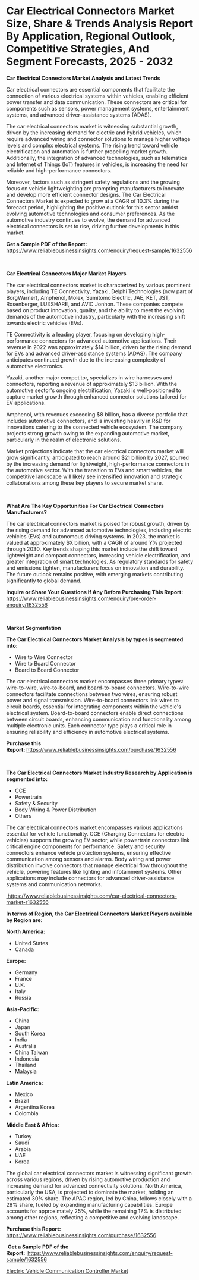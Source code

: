 <p><h1>Car Electrical Connectors Market Size, Share & Trends Analysis Report By Application, Regional Outlook, Competitive Strategies, And Segment Forecasts, 2025 - 2032</h1></p><p><strong>Car Electrical Connectors Market Analysis and Latest Trends</strong></p>
<p><p>Car electrical connectors are essential components that facilitate the connection of various electrical systems within vehicles, enabling efficient power transfer and data communication. These connectors are critical for components such as sensors, power management systems, entertainment systems, and advanced driver-assistance systems (ADAS). </p><p>The car electrical connectors market is witnessing substantial growth, driven by the increasing demand for electric and hybrid vehicles, which require advanced wiring and connector solutions to manage higher voltage levels and complex electrical systems. The rising trend toward vehicle electrification and automation is further propelling market growth. Additionally, the integration of advanced technologies, such as telematics and Internet of Things (IoT) features in vehicles, is increasing the need for reliable and high-performance connectors.</p><p>Moreover, factors such as stringent safety regulations and the growing focus on vehicle lightweighting are prompting manufacturers to innovate and develop more efficient connector designs. The Car Electrical Connectors Market is expected to grow at a CAGR of 10.3% during the forecast period, highlighting the positive outlook for this sector amidst evolving automotive technologies and consumer preferences. As the automotive industry continues to evolve, the demand for advanced electrical connectors is set to rise, driving further developments in this market.</p></p>
<p><strong>Get a Sample PDF of the Report:&nbsp;</strong> <a href="https://www.reliablebusinessinsights.com/enquiry/request-sample/1632556?utm_campaign=2247&utm_medium=2&utm_source=Github&utm_content=ia&utm_term=30032025&utm_id=car-electrical-connectors">https://www.reliablebusinessinsights.com/enquiry/request-sample/1632556</a></p>
<p>&nbsp;</p>
<p><strong>Car Electrical Connectors Major Market Players</strong></p>
<p><p>The car electrical connectors market is characterized by various prominent players, including TE Connectivity, Yazaki, Delphi Technologies (now part of BorgWarner), Amphenol, Molex, Sumitomo Electric, JAE, KET, JST, Rosenberger, LUXSHARE, and AVIC Jonhon. These companies compete based on product innovation, quality, and the ability to meet the evolving demands of the automotive industry, particularly with the increasing shift towards electric vehicles (EVs).</p><p>TE Connectivity is a leading player, focusing on developing high-performance connectors for advanced automotive applications. Their revenue in 2022 was approximately $14 billion, driven by the rising demand for EVs and advanced driver-assistance systems (ADAS). The company anticipates continued growth due to the increasing complexity of automotive electronics.</p><p>Yazaki, another major competitor, specializes in wire harnesses and connectors, reporting a revenue of approximately $13 billion. With the automotive sector's ongoing electrification, Yazaki is well-positioned to capture market growth through enhanced connector solutions tailored for EV applications.</p><p>Amphenol, with revenues exceeding $8 billion, has a diverse portfolio that includes automotive connectors, and is investing heavily in R&D for innovations catering to the connected vehicle ecosystem. The company projects strong growth owing to the expanding automotive market, particularly in the realm of electronic solutions.</p><p>Market projections indicate that the car electrical connectors market will grow significantly, anticipated to reach around $21 billion by 2027, spurred by the increasing demand for lightweight, high-performance connectors in the automotive sector. With the transition to EVs and smart vehicles, the competitive landscape will likely see intensified innovation and strategic collaborations among these key players to secure market share.</p></p>
<p>&nbsp;</p>
<p><strong>What Are The Key Opportunities For Car Electrical Connectors Manufacturers?</strong></p>
<p><p>The car electrical connectors market is poised for robust growth, driven by the rising demand for advanced automotive technologies, including electric vehicles (EVs) and autonomous driving systems. In 2023, the market is valued at approximately $X billion, with a CAGR of around Y% projected through 2030. Key trends shaping this market include the shift toward lightweight and compact connectors, increasing vehicle electrification, and greater integration of smart technologies. As regulatory standards for safety and emissions tighten, manufacturers focus on innovation and durability. The future outlook remains positive, with emerging markets contributing significantly to global demand.</p></p>
<p><strong>Inquire or Share Your Questions If Any Before Purchasing This Report:</strong> <a href="https://www.reliablebusinessinsights.com/enquiry/pre-order-enquiry/1632556?utm_campaign=2247&utm_medium=2&utm_source=Github&utm_content=ia&utm_term=30032025&utm_id=car-electrical-connectors">https://www.reliablebusinessinsights.com/enquiry/pre-order-enquiry/1632556</a></p>
<p>&nbsp;</p>
<p><strong>Market Segmentation</strong></p>
<p><strong>The Car Electrical Connectors Market Analysis by types is segmented into:</strong></p>
<p><ul><li>Wire to Wire Connector</li><li>Wire to Board Connector</li><li>Board to Board Connector</li></ul></p>
<p><p>The car electrical connectors market encompasses three primary types: wire-to-wire, wire-to-board, and board-to-board connectors. Wire-to-wire connectors facilitate connections between two wires, ensuring robust power and signal transmission. Wire-to-board connectors link wires to circuit boards, essential for integrating components within the vehicle's electrical system. Board-to-board connectors enable direct connections between circuit boards, enhancing communication and functionality among multiple electronic units. Each connector type plays a critical role in ensuring reliability and efficiency in automotive electrical systems.</p></p>
<p><strong>Purchase this Report:&nbsp;</strong><a href="https://www.reliablebusinessinsights.com/purchase/1632556?utm_campaign=2247&utm_medium=2&utm_source=Github&utm_content=ia&utm_term=30032025&utm_id=car-electrical-connectors">https://www.reliablebusinessinsights.com/purchase/1632556</a></p>
<p>&nbsp;</p>
<p><strong>The Car Electrical Connectors Market Industry Research by Application is segmented into:</strong></p>
<p><ul><li>CCE</li><li>Powertrain</li><li>Safety & Security</li><li>Body Wiring & Power Distribution</li><li>Others</li></ul></p>
<p><p>The car electrical connectors market encompasses various applications essential for vehicle functionality. CCE (Charging Connectors for electric vehicles) supports the growing EV sector, while powertrain connectors link critical engine components for performance. Safety and security connectors enhance vehicle protection systems, ensuring effective communication among sensors and alarms. Body wiring and power distribution involve connectors that manage electrical flow throughout the vehicle, powering features like lighting and infotainment systems. Other applications may include connectors for advanced driver-assistance systems and communication networks.</p></p>
<p><a href="https://www.reliablebusinessinsights.com/car-electrical-connectors-market-r1632556?utm_campaign=2247&utm_medium=2&utm_source=Github&utm_content=ia&utm_term=30032025&utm_id=car-electrical-connectors">&nbsp;https://www.reliablebusinessinsights.com/car-electrical-connectors-market-r1632556</a></p>
<p><strong>In terms of Region, the Car Electrical Connectors Market Players available by Region are:</strong></p>
<p>
    <p> <strong> North America: </strong>
        <ul>
            <li>United States</li>
            <li>Canada</li>
        </ul>
        </p> 
    <p> <strong> Europe: </strong>
        <ul>
            <li>Germany</li>
            <li>France</li>
            <li>U.K.</li>
            <li>Italy</li>
            <li>Russia</li>
        </ul>
        </p> 
    <p> <strong> Asia-Pacific: </strong>
        <ul>
            <li>China</li>
            <li>Japan</li>
            <li>South Korea</li>
            <li>India</li>
            <li>Australia</li>
            <li>China Taiwan</li>
            <li>Indonesia</li>
            <li>Thailand</li>
            <li>Malaysia</li>
        </ul>
        </p> 
    <p> <strong> Latin America: </strong>
        <ul>
            <li>Mexico</li>
            <li>Brazil</li>
            <li>Argentina Korea</li>
            <li>Colombia</li>
        </ul>
        </p> 
    <p> <strong> Middle East & Africa: </strong>
        <ul>
            <li>Turkey</li>
            <li>Saudi</li>
            <li>Arabia</li>
            <li>UAE</li>
            <li>Korea</li>
        </ul>
    </p>
    </p>
<p><p>The global car electrical connectors market is witnessing significant growth across various regions, driven by rising automotive production and increasing demand for advanced connectivity solutions. North America, particularly the USA, is projected to dominate the market, holding an estimated 30% share. The APAC region, led by China, follows closely with a 28% share, fueled by expanding manufacturing capabilities. Europe accounts for approximately 25%, while the remaining 17% is distributed among other regions, reflecting a competitive and evolving landscape.</p></p>
<p><strong>Purchase this Report: </strong><a href="https://www.reliablebusinessinsights.com/purchase/1632556?utm_campaign=2247&utm_medium=2&utm_source=Github&utm_content=ia&utm_term=30032025&utm_id=car-electrical-connectors">https://www.reliablebusinessinsights.com/purchase/1632556</a></p>
<p>&nbsp;<strong>Get a Sample PDF of the Report:&nbsp;&nbsp;</strong><a href="https://www.reliablebusinessinsights.com/enquiry/request-sample/1632556?utm_campaign=2247&utm_medium=2&utm_source=Github&utm_content=ia&utm_term=30032025&utm_id=car-electrical-connectors">https://www.reliablebusinessinsights.com/enquiry/request-sample/1632556</a></p>
<p><strong></strong></p>
<p><p><a href="https://github.com/bensemilia864/Market-Research-Report-List-1/blob/main/electric-vehicle-communication-controller-market.md?utm_campaign=2247&utm_medium=2&utm_source=Github&utm_content=ia&utm_term=30032025&utm_id=car-electrical-connectors">Electric Vehicle Communication Controller Market</a></p></p>